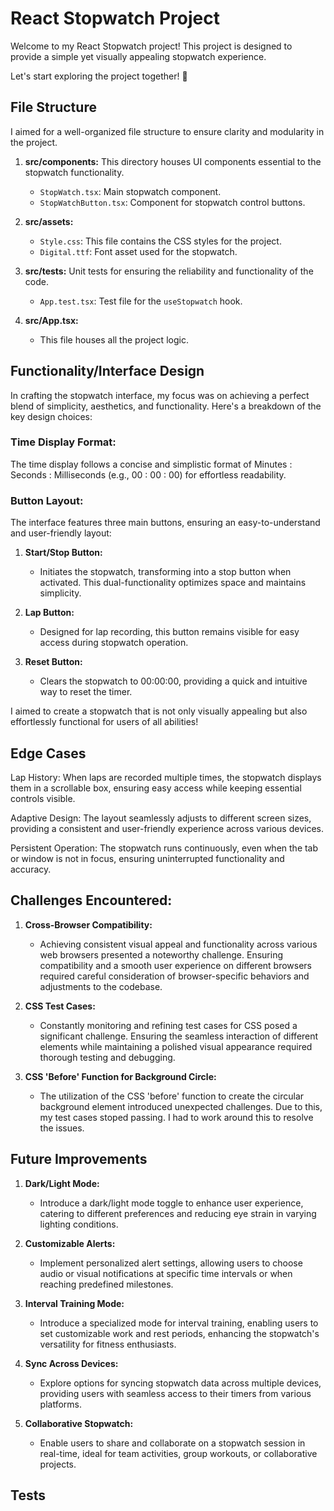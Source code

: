 # React Stopwatch Project


Welcome to my React Stopwatch project! This project is designed to provide a simple yet visually appealing stopwatch experience. 

Let's start exploring the project together! 🚀

## File Structure


I aimed for a well-organized file structure to ensure clarity and modularity in the project.

1. **src/components:** This directory houses UI components essential to the stopwatch functionality.
   - `StopWatch.tsx`: Main stopwatch component.
   - `StopWatchButton.tsx`: Component for stopwatch control buttons.

2. **src/assets:**
   - `Style.css`: This file contains the CSS styles for the project.
   - `Digital.ttf`: Font asset used for the stopwatch.

3. **src/tests:** Unit tests for ensuring the reliability and functionality of the code.
   - `App.test.tsx`: Test file for the `useStopwatch` hook.

4. **src/App.tsx:**

    - This file houses all the project logic.


## Functionality/Interface Design


In crafting the stopwatch interface, my focus was on achieving a perfect blend of simplicity, aesthetics, and functionality. Here's a breakdown of the key design choices:


### Time Display Format:

The time display follows a concise and simplistic format of Minutes : Seconds : Milliseconds (e.g., 00 : 00 : 00) for effortless readability.


### Button Layout:


The interface features three main buttons, ensuring an easy-to-understand and user-friendly layout:

1. **Start/Stop Button:**
   - Initiates the stopwatch, transforming into a stop button when activated. This dual-functionality optimizes space and maintains simplicity.

2. **Lap Button:**
   - Designed for lap recording, this button remains visible for easy access during stopwatch operation.

3. **Reset Button:**
   - Clears the stopwatch to 00:00:00, providing a quick and intuitive way to reset the timer.

I aimed to create a stopwatch that is not only visually appealing but also effortlessly functional for users of all abilities!


## Edge Cases


Lap History: When laps are recorded multiple times, the stopwatch displays them in a scrollable box, ensuring easy access while keeping essential controls visible.

Adaptive Design: The layout seamlessly adjusts to different screen sizes, providing a consistent and user-friendly experience across various devices.

Persistent Operation: The stopwatch runs continuously, even when the tab or window is not in focus, ensuring uninterrupted functionality and accuracy.


## Challenges Encountered:


1. **Cross-Browser Compatibility:**
   - Achieving consistent visual appeal and functionality across various web browsers presented a noteworthy challenge. Ensuring compatibility and a smooth user experience on different browsers required careful consideration of browser-specific behaviors and adjustments to the codebase.

2. **CSS Test Cases:**
   - Constantly monitoring and refining test cases for CSS posed a significant challenge. Ensuring the seamless interaction of different elements while maintaining a polished visual appearance required thorough testing and debugging.

3. **CSS 'Before' Function for Background Circle:**
   - The utilization of the CSS 'before' function to create the circular background element introduced unexpected challenges. Due to this, my test cases stoped passing. I had to work around this to resolve the issues. 
  
## Future Improvements

1. **Dark/Light Mode:**
   - Introduce a dark/light mode toggle to enhance user experience, catering to different preferences and reducing eye strain in varying lighting conditions.

2. **Customizable Alerts:**
   - Implement personalized alert settings, allowing users to choose audio or visual notifications at specific time intervals or when reaching predefined milestones.

3. **Interval Training Mode:**
   - Introduce a specialized mode for interval training, enabling users to set customizable work and rest periods, enhancing the stopwatch's versatility for fitness enthusiasts.

4. **Sync Across Devices:**
   - Explore options for syncing stopwatch data across multiple devices, providing users with seamless access to their timers from various platforms.

5. **Collaborative Stopwatch:**
   - Enable users to share and collaborate on a stopwatch session in real-time, ideal for team activities, group workouts, or collaborative projects.

## Tests
